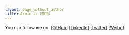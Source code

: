 ```yaml
---
layout: page_without_author
title: Armin Li（李钊）
---
```


You can follow me on: [[GitHub](https://github.com/livc)] [[LinkedIn](https://www.linkedin.com/in/arminli/)] [[Twitter](https://twitter.com/armin1i)] [[Weibo](https://weibo.com/livc95)]
